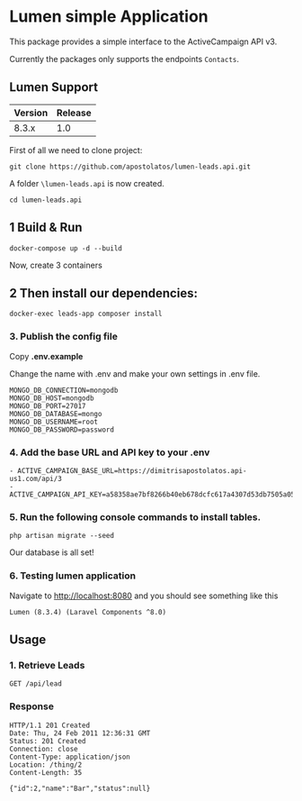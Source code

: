 # Lumen simple Application

This package provides a simple interface to the ActiveCampaign API v3.

Currently the packages only supports the endpoints `Contacts`.

## Lumen Support

| Version | Release |
|---------|---------|
|  8.3.x  |   1.0   |

First of all we need to clone project:

`git clone https://github.com/apostolatos/lumen-leads.api.git`

A folder `\lumen-leads.api` is now created.

`cd lumen-leads.api`

## 1 Build & Run

`docker-compose up -d --build`

Now, create 3 containers

## 2 Then install our dependencies:

`docker-exec leads-app composer install`

### 3. Publish the config file

Copy **.env.example**

Change the name with .env and make your own settings in .env file.

```env
MONGO_DB_CONNECTION=mongodb
MONGO_DB_HOST=mongodb
MONGO_DB_PORT=27017
MONGO_DB_DATABASE=mongo
MONGO_DB_USERNAME=root
MONGO_DB_PASSWORD=password
```

### 4. Add the base URL and API key to your .env

```env
- ACTIVE_CAMPAIGN_BASE_URL=https://dimitrisapostolatos.api-us1.com/api/3
- ACTIVE_CAMPAIGN_API_KEY=a58358ae7bf8266b40eb678dcfc617a4307d53db7505a05365b9b0a5d105217009f5b2cc
```

### 5. Run the following console commands to install tables.

`php artisan migrate --seed`

Our database is all set!

### 6. Testing lumen application

Navigate to [http://localhost:8080](http://localhost:8000/) and you should see something like this

`Lumen (8.3.4) (Laravel Components ^8.0)`

## Usage

### 1. Retrieve Leads

`GET /api/lead`

### Response

    HTTP/1.1 201 Created
    Date: Thu, 24 Feb 2011 12:36:31 GMT
    Status: 201 Created
    Connection: close
    Content-Type: application/json
    Location: /thing/2
    Content-Length: 35

    {"id":2,"name":"Bar","status":null}
